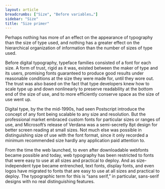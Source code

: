 ```yaml
---
layout: article
breadcrumbs: ["Size", "Before variables…"]
sidebar: "Size"
title: "Size primer"
---
```

Perhaps nothing has more of an effect on the appearance of typography than the size of type used, and nothing has a greater effect on the hierarchical organization of information than the number of sizes of type used. 

Before digital typography, typeface families consisted of a font for each size. A form of trust, rigid as it was, existed between the maker of type and its users, promising fonts guaranteed to produce good results under reasonable conditions at the size they were made for, until they wore out. The trust was also based on the fact that type developers knew how to scale type up and down nonlinearly to preserve readability at the bottom end of the size of use, and to more efficiently conserve space as the size of use went up. 

Digital type, by the the mid-1990s, had seen Postscript introduce the concept of any font being scalable to any size and resolution. But the professional market embraced custom fonts for particular sizes or ranges of use, and Microsoft’s release of Verdana was a semi-secretly 8pt design for better screen reading at small sizes. Not much else was possible in distinguishing size of use with the font format, since it only recorded a minimum recommended size hardly any application paid attention to.

From the time the web launched, to even after downloadable webfonts became possible and today, web typography has been restricted to fonts that were easy to use at all sizes and practical to deploy. And as size-independent type became entrenched, text fonts, display fonts, and even logos have migrated to fonts that are easy to use at all sizes and practical to deploy. The typographic term for this is “sans serif,” in particular, sans-serif designs with no real distinguishing features.
